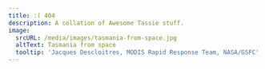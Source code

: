 ```yaml
---
title: :( 404
description: A collation of Awesome Tassie stuff.
image:
  srcURL: /media/images/tasmania-from-space.jpg
  altText: Tasmania from space
  tooltip: 'Jacques Descloitres, MODIS Rapid Response Team, NASA/GSFC'
---
```


